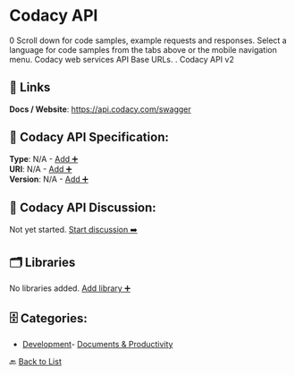# Codacy API

0 Scroll down for code samples, example requests and responses. Select a language for code samples from the tabs above or the mobile navigation menu.  Codacy web services API Base URLs. . Codacy API v2

##  🔗 Links
**Docs / Website**: https://api.codacy.com/swagger

## 🧬 Codacy API Specification:
**Type**: N/A - [Add ➕](https://github.com/apis-list/apis-list/edit/main/apis.yaml#3622)  
**URI**: N/A - [Add ➕](https://github.com/apis-list/apis-list/edit/main/apis.yaml#3622)  
**Version**: N/A - [Add ➕](https://github.com/apis-list/apis-list/edit/main/apis.yaml#3622)

## 💬 Codacy API Discussion:
Not yet started. [Start discussion ➡️](https://github.com/apis-list/apis-list/discussions/new)

## 🗂️ Libraries

No libraries added. [Add library ➕](https://github.com/apis-list/apis-list/edit/main/apis.yaml#3622)    


## 🗄️ Categories:
- [Development](https://github.com/apis-list/apis-list#development-)- [Documents & Productivity](https://github.com/apis-list/apis-list#documents--productivity-)

🔙  [Back to List](https://github.com/apis-list/apis-list)
